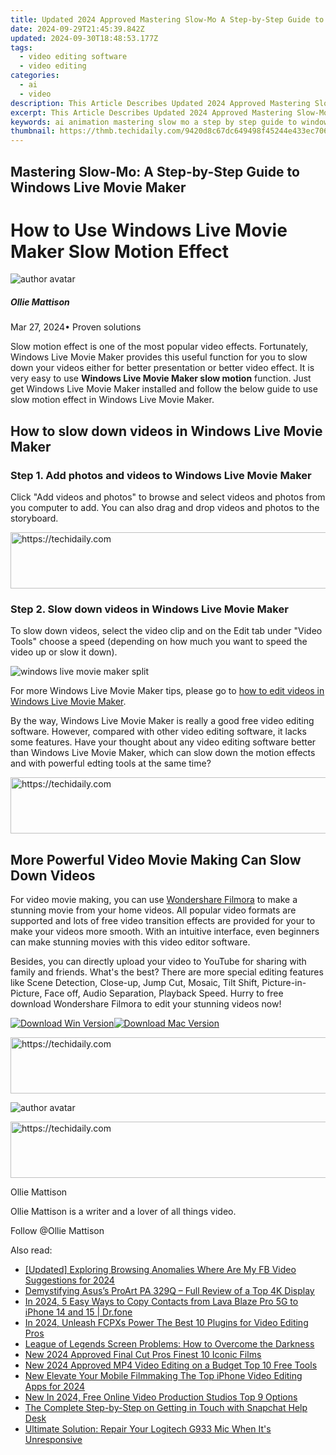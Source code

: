 ```yaml
---
title: Updated 2024 Approved Mastering Slow-Mo A Step-by-Step Guide to Windows Live Movie Maker
date: 2024-09-29T21:45:39.842Z
updated: 2024-09-30T18:48:53.177Z
tags: 
  - video editing software
  - video editing
categories: 
  - ai
  - video
description: This Article Describes Updated 2024 Approved Mastering Slow-Mo A Step-by-Step Guide to Windows Live Movie Maker
excerpt: This Article Describes Updated 2024 Approved Mastering Slow-Mo A Step-by-Step Guide to Windows Live Movie Maker
keywords: ai animation mastering slow mo a step by step guide to windows live movie maker,create stunning slow mo videos with windows live movie maker updated 2023,mastering slow mo a step by step guide to windows live movie maker,ai animation ai animation mastering slow mo a step by step guide to windows live movie maker,a step by step guide to downloading and using windows movie maker,mastering video editing a step by step guide to windows movie maker,video splitting made easy a step by step guide for windows live movie maker
thumbnail: https://thmb.techidaily.com/9420d8c67dc649498f45244e433ec706e66933c2bf2f2b4b3c5585601cba7b98.jpg
---
```


## Mastering Slow-Mo: A Step-by-Step Guide to Windows Live Movie Maker

# How to Use Windows Live Movie Maker Slow Motion Effect

![author avatar](https://images.wondershare.com/filmora/article-images/ollie-mattison.jpg)

##### Ollie Mattison

 Mar 27, 2024• Proven solutions

Slow motion effect is one of the most popular video effects. Fortunately, Windows Live Movie Maker provides this useful function for you to slow down your videos either for better presentation or better video effect. It is very easy to use **Windows Live Movie Maker slow motion** function. Just get Windows Live Movie Maker installed and follow the below guide to use slow motion effect in Windows Live Movie Maker.

## How to slow down videos in Windows Live Movie Maker

### Step 1\. Add photos and videos to Windows Live Movie Maker

Click "Add videos and photos" to browse and select videos and photos from you computer to add. You can also drag and drop videos and photos to the storyboard.

<!-- affiliate ads begin -->
<a href="https://appsumo.8odi.net/c/5597632/2123739/7443" target="_top" id="2123739">
  <img src="//a.impactradius-go.com/display-ad/7443-2123739" border="0" alt="https://techidaily.com" width="728" height="90"/>
</a>
<img height="0" width="0" src="https://appsumo.8odi.net/i/5597632/2123739/7443" style="position:absolute;visibility:hidden;" border="0" />
<!-- affiliate ads end -->

### Step 2\. Slow down videos in Windows Live Movie Maker

To slow down videos, select the video clip and on the Edit tab under "Video Tools" choose a speed (depending on how much you want to speed the video up or slow it down).

![windows live movie maker split](https://images.wondershare.com/topic/video-editing/windows-live-movie-maker-speed.jpg)

For more Windows Live Movie Maker tips, please go to [how to edit videos in Windows Live Movie Maker](https://tools.techidaily.com/wondershare/filmora/download/).

By the way, Windows Live Movie Maker is really a good free video editing software. However, compared with other video editing software, it lacks some features. Have your thought about any video editing software better than Windows Live Movie Maker, which can slow down the motion effects and with powerful edting tools at the same time?

<!-- affiliate ads begin -->
<a href="https://appsumo.8odi.net/c/5597632/2100533/7443" target="_top" id="2100533">
  <img src="//a.impactradius-go.com/display-ad/7443-2100533" border="0" alt="https://techidaily.com" width="728" height="90"/>
</a>
<img height="0" width="0" src="https://appsumo.8odi.net/i/5597632/2100533/7443" style="position:absolute;visibility:hidden;" border="0" />
<!-- affiliate ads end -->

## More Powerful Video Movie Making Can Slow Down Videos

For video movie making, you can use [Wondershare Filmora](https://tools.techidaily.com/wondershare/filmora/download/) to make a stunning movie from your home videos. All popular video formats are supported and lots of free video transition effects are provided for your to make your videos more smooth. With an intuitive interface, even beginners can make stunning movies with this video editor software.

Besides, you can directly upload your video to YouTube for sharing with family and friends. What's the best? There are more special editing features like Scene Detection, Close-up, Jump Cut, Mosaic, Tilt Shift, Picture-in-Picture, Face off, Audio Separation, Playback Speed. Hurry to free download Wondershare Filmora to edit your stunning videos now!

[![Download Win Version](https://images.wondershare.com/filmora/article-images/download-btn-win.jpg)](https://tools.techidaily.com/wondershare/filmora/download/)[![Download Mac Version](https://images.wondershare.com/filmora/article-images/download-btn-mac.jpg)](https://tools.techidaily.com/wondershare/filmora/download/)

<!-- affiliate ads begin -->
<a href="https://imp.i357552.net/c/5597632/947750/11832" target="_top" id="947750">
  <img src="//a.impactradius-go.com/display-ad/11832-947750" border="0" alt="https://techidaily.com" width="728" height="90"/>
</a>
<img height="0" width="0" src="https://imp.i357552.net/i/5597632/947750/11832" style="position:absolute;visibility:hidden;" border="0" />
<!-- affiliate ads end -->

![author avatar](https://images.wondershare.com/filmora/article-images/ollie-mattison.jpg)

<!-- affiliate ads begin -->
<a href="https://aligracehair.sjv.io/c/5597632/1902294/19272" target="_top" id="1902294">
  <img src="//a.impactradius-go.com/display-ad/19272-1902294" border="0" alt="https://techidaily.com" width="728" height="90"/>
</a>
<img height="0" width="0" src="https://aligracehair.sjv.io/i/5597632/1902294/19272" style="position:absolute;visibility:hidden;" border="0" />
<!-- affiliate ads end -->

Ollie Mattison

Ollie Mattison is a writer and a lover of all things video.

Follow @Ollie Mattison

<ins class="adsbygoogle"
      style="display:block"
      data-ad-client="ca-pub-7571918770474297"
      data-ad-slot="8358498916"
      data-ad-format="auto"
      data-full-width-responsive="true"></ins>

<span class="atpl-alsoreadstyle">Also read:</span>
<div><ul>
<li><a href="https://facebook-video-recording.techidaily.com/updated-exploring-browsing-anomalies-where-are-my-fb-video-suggestions-for-2024/"><u>[Updated] Exploring Browsing Anomalies Where Are My FB Video Suggestions for 2024</u></a></li>
<li><a href="https://extra-hints.techidaily.com/demystifying-asuss-proart-pa-329q-full-review-of-a-top-4k-display/"><u>Demystifying Asus’s ProArt PA 329Q – Full Review of a Top 4K Display</u></a></li>
<li><a href="https://android-transfer.techidaily.com/in-2024-5-easy-ways-to-copy-contacts-from-lava-blaze-pro-5g-to-iphone-14-and-15-drfone-by-drfone-transfer-from-android-transfer-from-android/"><u>In 2024, 5 Easy Ways to Copy Contacts from Lava Blaze Pro 5G to iPhone 14 and 15 | Dr.fone</u></a></li>
<li><a href="https://ai-video-apps.techidaily.com/in-2024-unleash-fcpxs-power-the-best-10-plugins-for-video-editing-pros/"><u>In 2024, Unleash FCPXs Power The Best 10 Plugins for Video Editing Pros</u></a></li>
<li><a href="https://win-able.techidaily.com/league-of-legends-screen-problems-how-to-overcome-the-darkness/"><u>League of Legends Screen Problems: How to Overcome the Darkness</u></a></li>
<li><a href="https://ai-video-apps.techidaily.com/new-2024-approved-final-cut-pros-finest-10-iconic-films/"><u>New 2024 Approved Final Cut Pros Finest 10 Iconic Films</u></a></li>
<li><a href="https://ai-video-apps.techidaily.com/new-2024-approved-mp4-video-editing-on-a-budget-top-10-free-tools/"><u>New 2024 Approved MP4 Video Editing on a Budget Top 10 Free Tools</u></a></li>
<li><a href="https://ai-video-apps.techidaily.com/new-elevate-your-mobile-filmmaking-the-top-iphone-video-editing-apps-for-2024/"><u>New Elevate Your Mobile Filmmaking The Top iPhone Video Editing Apps for 2024</u></a></li>
<li><a href="https://ai-video-apps.techidaily.com/new-in-2024-free-online-video-production-studios-top-9-options/"><u>New In 2024, Free Online Video Production Studios Top 9 Options</u></a></li>
<li><a href="https://tech-renaissance.techidaily.com/the-complete-step-by-step-on-getting-in-touch-with-snapchat-help-desk/"><u>The Complete Step-by-Step on Getting in Touch with Snapchat Help Desk</u></a></li>
<li><a href="https://sound-issues.techidaily.com/ultimate-solution-repair-your-logitech-g933-mic-when-its-unresponsive/"><u>Ultimate Solution: Repair Your Logitech G933 Mic When It's Unresponsive</u></a></li>
</ul></div>

